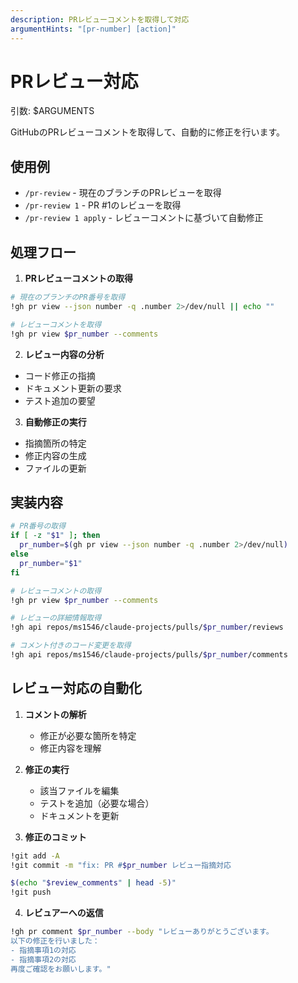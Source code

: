 ```yaml
---
description: PRレビューコメントを取得して対応
argumentHints: "[pr-number] [action]"
---
```


# PRレビュー対応

引数: $ARGUMENTS

GitHubのPRレビューコメントを取得して、自動的に修正を行います。

## 使用例
- `/pr-review` - 現在のブランチのPRレビューを取得
- `/pr-review 1` - PR #1のレビューを取得
- `/pr-review 1 apply` - レビューコメントに基づいて自動修正

## 処理フロー

1. **PRレビューコメントの取得**
```bash
# 現在のブランチのPR番号を取得
!gh pr view --json number -q .number 2>/dev/null || echo ""

# レビューコメントを取得
!gh pr view $pr_number --comments
```

2. **レビュー内容の分析**
- コード修正の指摘
- ドキュメント更新の要求
- テスト追加の要望

3. **自動修正の実行**
- 指摘箇所の特定
- 修正内容の生成
- ファイルの更新

## 実装内容

```bash
# PR番号の取得
if [ -z "$1" ]; then
  pr_number=$(gh pr view --json number -q .number 2>/dev/null)
else
  pr_number="$1"
fi

# レビューコメントの取得
!gh pr view $pr_number --comments

# レビューの詳細情報取得
!gh api repos/ms1546/claude-projects/pulls/$pr_number/reviews

# コメント付きのコード変更を取得
!gh api repos/ms1546/claude-projects/pulls/$pr_number/comments
```

## レビュー対応の自動化

1. **コメントの解析**
   - 修正が必要な箇所を特定
   - 修正内容を理解

2. **修正の実行**
   - 該当ファイルを編集
   - テストを追加（必要な場合）
   - ドキュメントを更新

3. **修正のコミット**
```bash
!git add -A
!git commit -m "fix: PR #$pr_number レビュー指摘対応

$(echo "$review_comments" | head -5)"
!git push
```

4. **レビュアーへの返信**
```bash
!gh pr comment $pr_number --body "レビューありがとうございます。
以下の修正を行いました：
- 指摘事項1の対応
- 指摘事項2の対応
再度ご確認をお願いします。"
```
